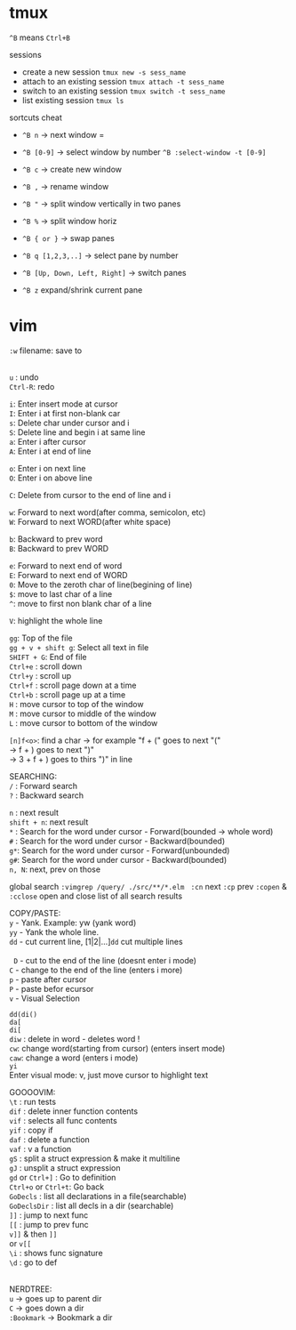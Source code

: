 
# tmux                                                                                                                                                                                                      
`^B` means `Ctrl+B`                                                                                                                                                                                         


sessions                                                                                                                                                                                                 
- create a new session `tmux new -s sess_name`                                                                                                                                                              
- attach to an existing session `tmux attach -t sess_name`                                                                                                                                                  
- switch to an existing session `tmux switch -t sess_name`                                                                                                                                                  
- list existing session `tmux ls`                                                                                                                                                                           
                                                                                                                                                                                                            
                                                                                                                                                                                                            
sortcuts  cheat                                                                                                                                                                                             
- `^B n` -> next window =                                                                                                                                                                                   
- `^B [0-9]` -> select window by number `^B :select-window -t [0-9]`                                                                                                                                        
- `^B c` -> create new window                                                                                                                                                                               
- `^B ,` -> rename window                                                                                                                                                                                   
- `^B "` -> split window vertically in two panes                                                                                                                                                            
- `^B %` -> split window horiz                                                                                                                                                                              
- `^B { or }` -> swap panes                                                                                                                                                                                 
- `^B q [1,2,3,..]` -> select pane by number                                                                                                                                                                
- `^B [Up, Down, Left, Right]` -> switch panes     

- `^B z` expand/shrink current pane

                                                                                                                                                                                                            
# vim

`:w` filename: save to                                                                                                                                                                                        
                                                                                                                                                                                                
`u` : undo                                                                                                                                                                                                    
`Ctrl-R`: redo                                                                                                                                                                                                
                                                                                                                                                                                                            
`i`: Enter insert mode at cursor                                                                                                                                                                              
`I`:  Enter i at first non-blank car                                                                                                                                                                          
`s`: Delete char under cursor and i                                                                                                                                                                           
`S`: Delete line and begin i at same line                                                                                                                                                                                                             
`a`: Enter i after cursor                                                                                                                                                                                     
`A`: Enter i at end of line                                                                                                                                                                                   
                                                                                                                                                                                                            
`o`: Enter i on next line                                                                                                                                                                                     
`O`: Enter i on above line                                                                                                                                                                                    
                                                                                                                                                                                                            
`C`: Delete from cursor to the end of line and i                                                                                                                                                              
                                                                                                                                                                                                            
`w`: Forward to next word(after comma, semicolon, etc)                                                                                                                                                        
`W`: Forward to next WORD(after white space)                                                                                                                                                                  
                                                                                                                                                                                                            
`b`: Backward to prev word                                                                                                                                                                                    
`B`: Backward to prev WORD                                                                                                                                                                                    
                                                                                                                                                                                                            
`e`: Forward to next end of word                                                                                                                                                                              
`E`: Forward to next end of WORD                                                                                                                                                                              
`0`: Move to the zeroth char of line(begining of line)                                                                                                                                                        
`$`: move to last char of a line                                                                                                                                                                              
`^`: move to first non blank char of a line                                                                                                                                                                   
                                                                                                                                                                                                            
`V`: highlight the whole line                                                                                                                                                                                 
                                                                                                                                                                                                            
`gg`: Top of the file                                                                                                                                                                                         
`gg + v + shift g`: Select all text in file                                                                                                                                                                   
`SHIFT + G`: End of file                                                                                                                                                                                      
`Ctrl+e` : scroll down                                                                                                                                                                                        
`Ctrl+y` : scroll up                                                                                                                                                                                          
`Ctrl+f` : scroll page down at a time                                                                                                                                                                         
`Ctrl+b` : scroll page up at a time                                                                                                                                                                           
`H` : move cursor to top of the window                                                                                                                                                                        
`M` : move cursor to middle of the window                                                                                                                                                                     
`L` : move cursor to bottom of the window                                                                                                                                                                     
                                                                                                                                                                                                            
`[n]f<o>`: find a char -> for example "f + (" goes to next "("                                                                                                                                                
                      -> f + ) goes to next ")"                                                                                                                                                             
                      -> 3 + f + ) goes to thirs ")" in line                                                                                                                                                
                                                                                                                                                                                                            
SEARCHING:                                                                                                                                                                                                  
`/` : Forward search                                                                                                                                                                                          
`?` : Backward search 

`n` : next result                                                                                                                                                                                             
`shift + n`: next result                                                                                                                                                                                      
`*` : Search for the word under cursor - Forward(bounded -> whole word)                                                                                                                                       
`#` : Search for the word under cursor - Backward(bounded)                                                                                                                                                    
`g*`: Search for the word under cursor - Forward(unbounded)                                                                                                                                                   
`g#`: Search for the word under cursor - Backward(bounded)                                                                                                                                                    
`n, N`: next, prev on those                                                                                                   

global search
`:vimgrep /query/ ./src/**/*.elm`  
`:cn` next
`:cp` prev 
`:copen` & `:cclose` open and close list of all search results


COPY/PASTE:                                                                                                                                                                                                 
`y` - Yank. Example: yw (yank word)                                                                                                                                                                           
`yy` - Yank the whole line.                                                                                                                                                                                   
`dd` - cut current line, [1|2|...]`dd` cut multiple lines                                                                                                                                                                                  
`D` - cut to the end of the line (doesnt enter i mode)                                                                                                                                                        
`C`  - change to the end of the line (enters i more)                                                                                                                                                          
`p` - paste after cursor                                                                                                                                                                                      
`P` - paste befor ecursor                                                                                                                                                                                     
`v` - Visual Selection                                                                                                                                                                                        
                                                                                                                           
`dd(di() `                                                                                                                                                                                                    
`da[`                                                                                                                                                                                                         
`di[ `                                                                                                                                                                                                        
`diw` : delete in word - deletes word !                                                                                                                                                                       
`cw`: change word(starting from cursor) (enters insert mode)                                                                                                                                                  
`caw`: change a word (enters i mode)                                                                                                                                                                          
`yi`                                                                                                                                                                                                          
Enter visual mode: v, just move cursor to highlight text                                                                                                                                                    
                                                                                                                                                                                                            
GOOOOVIM:  
`\t` : run tests  
`dif` : delete inner function contents  
`vif` : selects all func contents  
`yif` : copy if  
`daf` : delete a function  
`vaf` : v a function  
`gS` : split a struct expression & make it multiline  
`gJ` : unsplit a struct expression  
`gd` or `Ctrl+]` : Go to definition  
`Ctrl+o` or `Ctrl+t`: Go back  
`GoDecls` : list all declarations in a file(searchable)  
`GoDeclsDir` : list all decls in a dir (searchable)  
`]]` : jump to next func  
`[[` : jump to prev func  
`v]]` & then `]]`  
or `v[[`  
`\i` : shows func signature  
`\d` : go to def                                                                                                                                                                                              
                                                                                                                                                                                                            
                                                                                                                                                                                                            
                                                                                                                                                                                                            
NERDTREE:  
`u` -> goes up to parent dir  
`C` -> goes down a dir  
`:Bookmark` -> Bookmark a dir
                                                                                   
